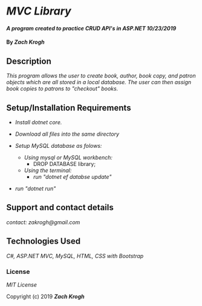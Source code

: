 # _MVC Library_

#### _A program created to practice CRUD API's in ASP.NET 10/23/2019_

#### By _Zach Krogh_

## Description

_This program allows the user to create book, author, book copy, and patron objects which are all stored in a local database. The user can then assign book copies to patrons to "checkout" books._

## Setup/Installation Requirements
* _Install dotnet core._
* _Download all files into the same directory_
* _Setup MySQL database as folows:_
  * _Using mysql or MySQL workbench:_
    * DROP DATABASE library;
  * _Using the terminal:_
    * _run "dotnet ef databse update"_

* _run "dotnet run"_


## Support and contact details

_contact: zakrogh@gmail.com_

## Technologies Used

_C#, ASP.NET MVC, MySQL, HTML, CSS with Bootstrap_

### License

*MIT License*

Copyright (c) 2019 **_Zach Krogh_**
